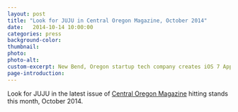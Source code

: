 ```yaml
---
layout: post
title: "Look for JUJU in Central Oregon Magazine, October 2014"
date:   2014-10-14 10:00:00
categories: press
background-color: 
thumbnail: 
photo: 
photo-alt: 
custom-excerpt: New Bend, Oregon startup tech company creates iOS 7 App where a picture is worth a thousand words
page-introduction: 
---
```

Look for JUJU in the latest issue of [Central Oregon Magazine](http://centraloregonmagazine.com/) hitting stands this month, October 2014. 
